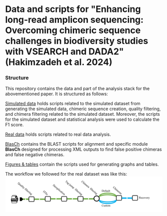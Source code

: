 # Data and scripts for "Enhancing long-read amplicon sequencing: Overcoming chimeric sequence challenges in biodiversity studies with VSEARCH and DADA2" (Hakimzadeh et al. 2024)

### Structure
This repository contains the data and part of the analysis stack for the abovementioned paper. It is structured as follows:

[Simulated data](https://github.com/alihkz94/long-chimeric-reads-project/tree/main/Simulated%20data) holds scripts related to the simulated dataset from generating the simulated data, chimeric sequence creation, quality filtering, and chimera filtering related to the simulated dataset. Moreover, the scripts for the simulated dataset and statistical analysis were used to calculate the F1 score.

[Real data](https://github.com/alihkz94/long-chimeric-reads-project/tree/main/Real%20data) holds scripts related to real data analysis.

[BlasCh](https://github.com/alihkz94/long-chimeric-reads-project/tree/main/BlasCh) contains the BLAST scripts for alignment and specific module **BlasCh** designed for processing XML outputs to find false positive chimeras and false negative chimeras.

[Figures & tables](https://github.com/alihkz94/long-chimeric-reads-project/tree/main/Figures%20%26%20tables) contain the scripts used for generating graphs and tables.

 

The workflow we followed for the real dataset was like this:
![workflow for real dataset](workflow.jpg)
